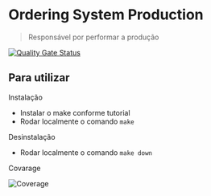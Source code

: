# Ordering System Production
> Responsável por performar a produção

[![Quality Gate Status](http://127.0.0.1:9000/api/project_badges/measure?project=Production&metric=alert_status&token=sqb_34fca0f1eae8fc3010ed400fb9159f4fbb70b2ab)](http://127.0.0.1:9000/dashboard?id=Production)


## Para utilizar

Instalação
- Instalar o make conforme tutorial
- Rodar localmente o comando `make`

Desinstalação
- Rodar localmente o comando `make down`

Covarage

![Coverage](https://i.imgur.com/fIHDSp9.png)
